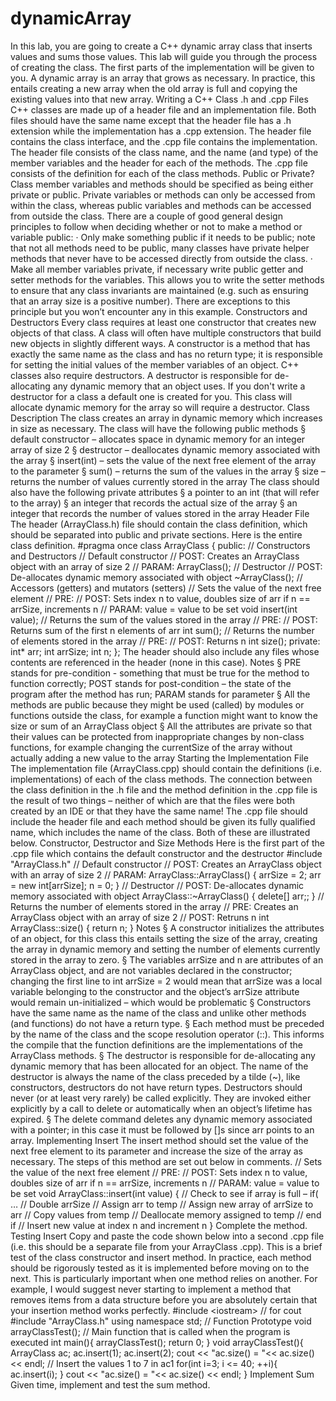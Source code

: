 # dynamicArray
In this lab, you are going to create a C++ dynamic array class that inserts values and sums those values. This lab will guide you through the process of creating the class.  The first parts of the implementation will be given to you.     A dynamic array is an array that grows as necessary. In practice, this entails creating a new array when the old array is full and copying the existing values into that new array.     Writing a C++ Class     .h and .cpp Files  C++ classes are made up of a header file and an implementation file.  Both files should have the same name except that the header file has a .h extension while the implementation has a .cpp extension.  The header file contains the class interface, and the .cpp file contains the implementation.  The header file consists of the class name, and the name (and type) of the member variables and the header for each of the methods.  The .cpp file consists of the definition for each of the class methods.     Public or Private?  Class member variables and methods should be specified as being either private or public.  Private variables or methods can only be accessed from within the class, whereas public variables and methods can be accessed from outside the class.  There are a couple of good general design principles to follow when deciding whether or not to make a method or variable public:  ·         Only make something public if it needs to be public; note that not all methods need to be public, many classes have private helper methods that never have to be accessed directly from outside the class.  ·         Make all member variables private, if necessary write public getter and setter methods for the variables.  This allows you to write the setter methods to ensure that any class invariants are maintained (e.g. such as ensuring that an array size is a positive number). There are exceptions to this principle but you won’t encounter any in this example.     Constructors and Destructors  Every class requires at least one constructor that creates new objects of that class.  A class will often have multiple constructors that build new objects in slightly different ways.  A constructor is a method that has exactly the same name as the class and has no return type; it is responsible for setting the initial values of the member variables of an object.      C++ classes also require destructors.  A destructor is responsible for de-allocating any dynamic memory that an object uses.  If you don't write a destructor for a class a default one is created for you.  This class will allocate dynamic memory for the array so will require a destructor.     Class Description  The class creates an array in dynamic memory which increases in size as necessary.     The class will have the following public methods  §  default constructor – allocates space in dynamic memory for an integer array of size 2  §  destructor – deallocates dynamic memory associated with the array  §  insert(int) – sets the value of the next free element of the array to the parameter  §  sum() – returns the sum of the values in the array  §  size – returns the number of values currently stored in the array     The class should also have the following private attributes  §  a pointer to an int (that will refer to the array)  §  an integer that records the actual size of the array  §  an integer that records the number of values stored in the array     Header File  The header (ArrayClass.h) file should contain the class definition, which should be separated into public and private sections. Here is the entire class definition.     #pragma once  class ArrayClass  {  public:         // Constructors and Destructors            // Default constructor         // POST: Creates an ArrayClass object with an array of size 2         // PARAM:         ArrayClass();            // Destructor         // POST: De-allocates dynamic memory associated with object         ~ArrayClass();            // Accessors (getters) and mutators (setters)            // Sets the value of the next free element         // PRE:         // POST: Sets index n to value, doubles size of arr if n == arrSize, increments n         // PARAM: value = value to be set         void insert(int value);            // Returns the sum of the values stored in the array         // PRE:         // POST: Returns sum of the first n elements of arr         int sum();            // Returns the number of elements stored in the array         // PRE:         // POST: Returns n         int size();     private:         int* arr;         int arrSize;         int n;  };     The header should also include any files whose contents are referenced in the header (none in this case).     Notes  §  PRE stands for pre-condition - something that must be true for the method to function correctly; POST stands for post-condition – the state of the program after the method has run; PARAM stands for parameter  §  All the methods are public because they might be used (called) by modules or functions outside the class, for example a function might want to know the size or sum of an ArrayClass object  §  All the attributes are private so that their values can be protected from inappropriate changes by non-class functions, for example changing the currentSize of the array without actually adding a new value to the array     Starting the Implementation File  The implementation file (ArrayClass.cpp) should contain the definitions (i.e. implementations) of each of the class methods. The connection between the class definition in the .h file and the method definition in the .cpp file is the result of two things – neither of which are that the files were both created by an IDE or that they have the same name!     The .cpp file should include the header file and each method should be given its fully qualified name, which includes the name of the class. Both of these are illustrated below.     Constructor, Destructor and Size Methods  Here is the first part of the .cpp file which contains the default constructor and the destructor     #include "ArrayClass.h"     // Default constructor  // POST: Creates an ArrayClass object with an array of size 2  // PARAM:  ArrayClass::ArrayClass()  {         arrSize = 2;         arr = new int[arrSize];         n = 0;  }     // Destructor  // POST: De-allocates dynamic memory associated with object  ArrayClass::~ArrayClass()  {         delete[] arr;;  }     // Returns the number of elements stored in the array  // PRE: Creates an ArrayClass object with an array of size 2  // POST: Retruns n  int ArrayClass::size()  {         return n;  }     Notes  §  A constructor initializes the attributes of an object, for this class this entails setting the size of the array, creating the array in dynamic memory and setting the number of elements currently stored in the array to zero.  §  The variables arrSize and n are attributes of an ArrayClass object, and are not variables declared in the constructor; changing the first line to int arrSize = 2 would mean that arrSize was a local variable belonging to the constructor and the object’s arrSize attribute would remain un-initialized – which would be problematic  §  Constructors have the same name as the name of the class and unlike other methods (and functions) do not have a return type.  §  Each method must be preceded by the name of the class and the scope resolution operator (::). This informs the compile that the function definitions are the implementations of the ArrayClass methods.  §  The destructor is responsible for de-allocating any dynamic memory that has been allocated for an object. The name of the destructor is always the name of the class preceded by a tilde (~), like constructors, destructors do not have return types. Destructors should never (or at least very rarely) be called explicitly. They are invoked either explicitly by a call to delete or automatically when an object’s lifetime has expired.  §  The delete command deletes any dynamic memory associated with a pointer; in this case it must be followed by []s since arr points to an array.     Implementing Insert     The insert method should set the value of the next free element to its parameter and increase the size of the array as necessary. The steps of this method are set out below in comments.     // Sets the value of the next free element  // PRE:  // POST: Sets index n to value, doubles size of arr if n == arrSize, increments n  // PARAM: value = value to be set  void ArrayClass::insert(int value)  {         // Check to see if array is full – if( …         // Double arrSize         // Assign arr to temp         // Assign new array of arrSize to arr         // Copy values from temp         // Deallocate memory assigned to temp         // end if            // Insert new value at index n and increment n  }     Complete the method.     Testing Insert  Copy and paste the code shown below into a second .cpp file (i.e. this should be a separate file from your ArrayClass .cpp). This is a brief test of the class constructor and insert method. In practice, each method should be rigorously tested as it is implemented before moving on to the next. This is particularly important when one method relies on another. For example, I would suggest never starting to implement a method that removes items from a data structure before you are absolutely certain that your insertion method works perfectly.     #include &lt;iostream> // for cout  #include "ArrayClass.h"     using namespace std;     // Function Prototype  void arrayClassTest();     // Main function that is called when the program is executed  int main(){         arrayClassTest();          return 0;  }     void arrayClassTest(){         ArrayClass ac;         ac.insert(1);         ac.insert(2);            cout &lt;&lt; "ac.size()  = "&lt;&lt; ac.size() &lt;&lt; endl;            // Insert the values 1 to 7 in ac1         for(int i=3; i &lt;= 40; ++i){                ac.insert(i);         }            cout &lt;&lt; "ac.size()  = "&lt;&lt; ac.size() &lt;&lt; endl;  }     Implement Sum  Given time, implement and test the sum method.
